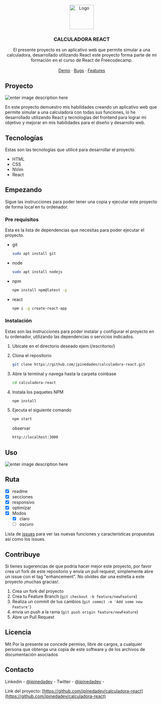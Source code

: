 <!-- PROJECT LOGO -->
<br />
<div align="center">
    <img src="https://github.com/othneildrew/Best-README-Template/raw/master/images/logo.png" alt="Logo" width="80" height="80">

  <h3 align="center">CALCULADORA REACT</h3>

  <p align="center">
    El presente proyecto es un aplicativo web que permite simular a una calculadora, desarrollado utilizando React este proyecto forma parte de mi formación en el curso de React de Freecodecamp.
    <br />
    <br />
    <a href="https://calculadora-react-jp.netlify.app/">Demo</a>
    ·
    <a href="https://github.com/jpinedadev/calculadora-react/issues">Bugs</a>
    ·
    <a href="https://github.com/jpinedadev/calculadora-react/issues"> Features</a>
  </p>
</div>



<!-- ABOUT THE PROJECT -->
## Proyecto

![enter image description here](https://raw.githubusercontent.com/jpinedadev/calculadora-react/main/preview.png)


En este proyecto demuestro mis habilidades creando un aplicativo web que permite simular a una calculadora con todas sus funciones, lo he desarrollado utilizando React y tecnologías del frontend para lograr mi objetivo y mejorar en mis habilidades para el diseño y desarrollo web.



## Tecnologías

Estas son las tecnologías que utilicé para desarrollar el proyecto.

-   HTML
-   CSS
-   NVim
-   React

<!-- GETTING STARTED -->
## Empezando

Sigue las instrucciones para poder tener una copia y ejecutar este proyecto de forma local en tu ordenador.

### Pre requisitos

Esta es la lista de dependencias que necesitas para poder ejecutar el proyecto.
* git
  ```sh
  sudo apt install git
  ```
* node
  ```sh
  sudo apt install nodejs
  ```
* npm
  ```sh
  npm install npm@latest -g
  ```

* react
  ```sh
  npm i -g create-react-app
  ```

### Instalación

Estas son las instrucciones para poder instalar y configurar el proyecto en tu ordenador, utilizando las dependencias o servicios indicados.

1. Ubicate en el directorio deseado ejem:(/escritorio/)
2. Clona el repositorio
   ```sh
   git clone https://github.com/jpinedadev/calculadora-react.git
   ```
3.  Abre la terminal y navega hasta la carpeta coinbase
    ```sh
    cd calculadora-react
    ```
4. Instala los paquetes NPM
   ```sh
   npm install
   ```
5.  Ejecuta el siguiente comando
    ```sh
    npm start
    ```
    observar
   
	   ```sh
	   http://localhost:3000
	   ```



<!-- USAGE EXAMPLES -->
## Uso

![enter image description here](https://raw.githubusercontent.com/jpinedadev/calculadora-react/main/preview2.png)



<!-- ROADMAP -->
## Ruta

- [x]  readme
- [x]  secciones
- [x]  responsivo
- [x]  optimizar
- [x] Modos
    - [x] claro
    - [ ] oscuro

Lista de [issues](https://github.com/jpinedadev/calculadora-react/issues) para ver las nuevas funciones y características propuestas así como los issues.



<!-- CONTRIBUTING -->
## Contribuye

Si tienes sugerencias de que podría hacer mejor este proyecto, por favor crea un fork de este repositorio y envía un pull request, simplemente abre un issue con el tag "enhancement".
No olvides dar una estrella a este proyecto ¡muchas gracias!.

1. Crea un fork del proyecto
2. Crea tu Feature Branch (`git checkout -b feature/newFeature`)
3. Realiza un commit de tus cambios (`git commit -m 'Add some new Feature'`)
4. envia un push a la rama (`git push origin feature/newFeature`)
5. Abre un  Pull Request




<!-- LICENSE -->
## Licencia

Mit Por la presente se concede permiso, libre de cargos, a cualquier persona que obtenga una copia de este software y de los archivos de documentación asociados





<!-- CONTACT -->
## Contacto

Linkedin - [@jpinedadev](https://www.linkedin.com/in/jpinedadev/) - 
Twitter - [@jpinedadev](https://twitter.com/Jpinedadev) - 

Link del proyecto: [https://github.com/jpinedadev/calculadora-react](https://github.com/jpinedadev/calculadora-react)

